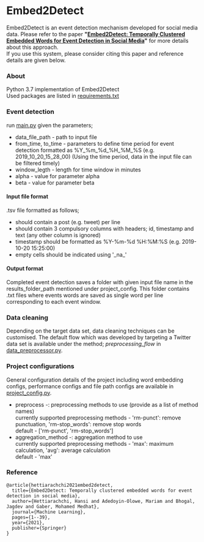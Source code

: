 # Embed2Detect
Embed2Detect is an event detection mechanism developed for social media data. Please refer to the paper <strong>"[Embed2Detect: Temporally Clustered Embedded Words for Event Detection in Social Media](https://link.springer.com/article/10.1007/s10994-021-05988-7)"</strong> for more details about this approach. <br>
If you use this system, please consider citing this paper and reference details are given below. 

### About
Python 3.7 implementation of Embed2Detect <br>
Used packages are listed in [requirements.txt](https://github.com/HHansi/Embed2Detect/blob/master/requirements.txt) <br>

### Event detection
run [main.py](https://github.com/HHansi/Embed2Detect/blob/master/embed2detect/main.py) given the parameters; 
- data_file_path - path to input file
- from_time, to_time - parameters to define time period for event detection formatted as %Y_%m_%d_%H_%M_%S (e.g. 2019_10_20_15_28_00)
(Using the time period, data in the input file can be filtered timely)
- window_legth - length for time window in minutes
- alpha - value for parameter alpha
- beta - value for parameter beta

#### Input file format
.tsv file formatted as follows;
- should contain a post (e.g. tweet) per line
- should contain 3 compulsory columns with headers; id, timestamp and text (any other column is ignored)
- timestamp should be formatted as %Y-%m-%d %H:%M:%S (e.g. 2019-10-20 15:25:00)
- empty cells should be indicated using '\_na\_'

#### Output format
Completed event detection saves a folder with given input file name in the results_folder_path mentioned under project_config. 
This folder contains .txt files where events words are saved as single word per line corresponding to each event window.

### Data cleaning
Depending on the target data set, data cleaning techniques can be customised. The default flow which 
was developed by targeting a Twitter data set is available under the method; <em>preprocessing_flow</em> in 
[data_preprocessor.py](https://github.com/HHansi/Embed2Detect/blob/master/data_analysis/data_preprocessor.py).

### Project configurations
General configuration details of the project including word embedding configs, performance configs and file path configs
 are available in [project_config.py](https://github.com/HHansi/Embed2Detect/blob/master/project_config.py).
- preprocess -: preprocessing methods to use (provide as a list of method names)<br>
currently supported preprocessing methods - 'rm-punct': remove punctuation, 'rm-stop_words': remove stop words <br>
default - ['rm-punct', 'rm-stop_words']
- aggregation_method -: aggregation method to use <br>
currently supported preprocessing methods - 'max': maximum calculation, 'avg': average calculation <br>
default - 'max'

### Reference
```
@article{hettiarachchi2021embed2detect,
  title={Embed2Detect: Temporally clustered embedded words for event detection in social media},
  author={Hettiarachchi, Hansi and Adedoyin-Olowe, Mariam and Bhogal, Jagdev and Gaber, Mohamed Medhat},
  journal={Machine Learning},
  pages={1--39},
  year={2021},
  publisher={Springer}
}
```


 








